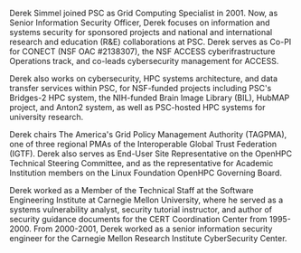 Derek Simmel joined PSC as Grid Computing Specialist in 2001. Now, as Senior Information Security Officer, Derek focuses on information and systems security for sponsored projects and national and international research and education (R&E) collaborations at PSC. Derek serves as Co-PI for CONECT (NSF OAC #2138307), the NSF ACCESS cyberifrastructure Operations track, and co-leads cybersecurity management for ACCESS.

Derek also works on cybersecurity, HPC systems architecture, and data transfer services within PSC, for NSF-funded projects including PSC's Bridges-2 HPC system, the NIH-funded Brain Image Library (BIL), HubMAP project, and Anton2 system, as well as PSC-hosted HPC systems for university research.

Derek chairs The America's Grid Policy Management Authority (TAGPMA), one of three regional PMAs of the Interoperable Global Trust Federation (IGTF). Derek also serves as End-User Site Representative on the OpenHPC Technical Steering Committee, and as the representative for Academic Institution members on the Linux Foundation OpenHPC Governing Board.

Derek worked as a Member of the Technical Staff at the Software Engineering Institute at Carnegie Mellon University, where he served as a systems vulnerability analyst, security tutorial instructor, and author of security guidance documents for the CERT Coordination Center from 1995-2000. From 2000-2001, Derek worked as a senior information security engineer for the Carnegie Mellon Research Institute CyberSecurity Center.
